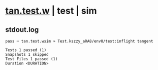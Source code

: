 # [tan.test.w](../../../../../../examples/tests/sdk_tests/math/tan.test.w) | test | sim

## stdout.log
```log
pass ─ tan.test.wsim » Test.kszzy_aRA8/env0/test:inflight tangent

Tests 1 passed (1)
Snapshots 1 skipped
Test Files 1 passed (1)
Duration <DURATION>
```

